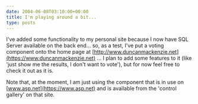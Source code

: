 ```yaml
---
date: 2004-06-08T03:10:00+00:00
title: I'm playing around a bit...
type: posts
---
```

I've added some functionality to my personal site because I now have SQL Server available on the back end... so, as a test, I've put a voting component onto the home page at [http://www.duncanmackenzie.net](https://www.duncanmackenzie.net) ... I plan to add some features to it (like 'just show me the results, I don't want to vote'), but for now feel free to check it out as it is.

Note that, at the moment, I am just using the component that is in use on [www.asp.net](https://www.asp.net) and is available from the 'control gallery' on that site.
